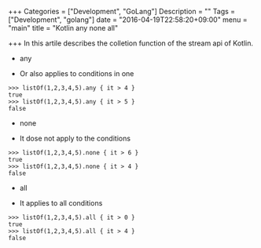 +++
Categories = ["Development", "GoLang"]
Description = ""
Tags = ["Development", "golang"]
date = "2016-04-19T22:58:20+09:00"
menu = "main"
title = "Kotlin any none all"

+++
In this artile describes the colletion function of the stream api of Kotlin.

* any
- Or also applies to conditions in one

```
>>> listOf(1,2,3,4,5).any { it > 4 }
true
>>> listOf(1,2,3,4,5).any { it > 5 }
false
```

* none
- It dose not apply to the conditions

```
>>> listOf(1,2,3,4,5).none { it > 6 }
true
>>> listOf(1,2,3,4,5).none { it > 4 }
false
```

* all
- It applies to all conditions

```
>>> listOf(1,2,3,4,5).all { it > 0 }
true
>>> listOf(1,2,3,4,5).all { it > 4 }
false
```

